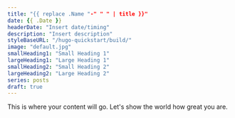 ```yaml
---
title: "{{ replace .Name "-" " " | title }}"
date: {{ .Date }}
headerDate: "Insert date/timing"
description: "Insert description"
styleBaseURL: "/hugo-quickstart/build/"
image: "default.jpg"
smallHeading1: "Small Heading 1"
largeHeading1: "Large Heading 1"
smallHeading2: "Small Heading 2"
largeHeading2: "Large Heading 2"
series: posts
draft: true
---
```

This is where your content will go. Let's show the world how great you are.
